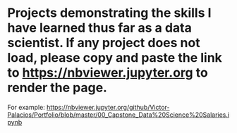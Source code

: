 # Projects demonstrating the skills I have learned thus far as a data scientist. If any project does not load, please copy and paste the link to https://nbviewer.jupyter.org to render the page.

For example: https://nbviewer.jupyter.org/github/Victor-Palacios/Portfolio/blob/master/00_Capstone_Data%20Science%20Salaries.ipynb
